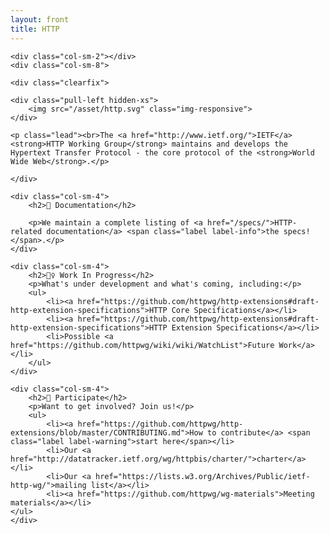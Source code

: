 ```yaml
---
layout: front
title: HTTP
---
```


<div class="container">

<div class="row">

	<div class="col-sm-2"></div>
	<div class="col-sm-8">

    <div class="clearfix">
	
    <div class="pull-left hidden-xs">
    	<img src="/asset/http.svg" class="img-responsive">
    </div>

    <p class="lead"><br>The <a href="http://www.ietf.org/">IETF</a> <strong>HTTP Working Group</strong> maintains and develops the Hypertext Transfer Protocol - the core protocol of the <strong>World Wide Web</strong>.</p>

    </div>
  </div>
	<div class="col-sm-2"></div>

</div>

<div class="row">
	
	<div class="col-sm-4">
		<h2>📄 Documentation</h2>

		<p>We maintain a complete listing of <a href="/specs/">HTTP-related documentation</a> <span class="label label-info">the specs!</span>.</p>
	</div>

	<div class="col-sm-4">
		<h2>👷‍♀️ Work In Progress</h2>
		<p>What's under development and what's coming, including:</p>
		<ul>
			<li><a href="https://github.com/httpwg/http-extensions#draft-http-extension-specifications">HTTP Core Specifications</a></li>
			<li><a href="https://github.com/httpwg/http-extensions#draft-http-extension-specifications">HTTP Extension Specifications</a></li>
			<li>Possible <a href="https://github.com/httpwg/wiki/wiki/WatchList">Future Work</a></li>
		</ul>
	</div>

	<div class="col-sm-4">
		<h2>👋 Participate</h2>
		<p>Want to get involved? Join us!</p>
		<ul>
			<li><a href="https://github.com/httpwg/http-extensions/blob/master/CONTRIBUTING.md">How to contribute</a> <span class="label label-warning">start here</span></li>
			<li>Our <a href="http://datatracker.ietf.org/wg/httpbis/charter/">charter</a></li>
			<li>Our <a href="https://lists.w3.org/Archives/Public/ietf-http-wg/">mailing list</a></li>
			<li><a href="https://github.com/httpwg/wg-materials">Meeting materials</a></li>
    </ul>
	</div>
</div>

</div>

